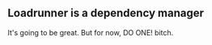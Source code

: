 Loadrunner is a dependency manager
----------------------------------

It's going to be great.  But for now, DO ONE! bitch.